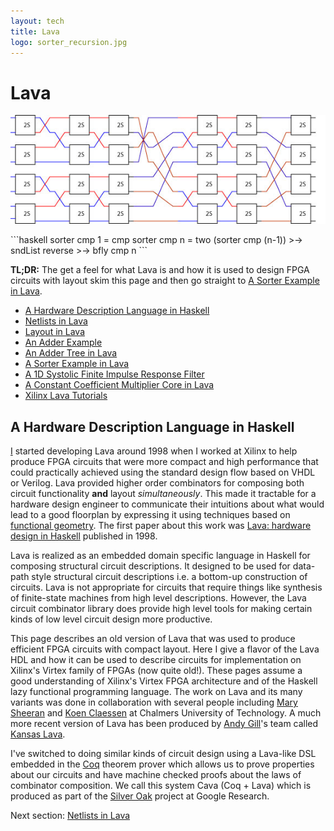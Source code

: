 ```yaml
---
layout: tech
title: Lava
logo: sorter_recursion.jpg
---
```

# Lava

<p> <img src="sorter_recursion.jpg"></p>
```haskell
sorter cmp 1 = cmp 
sorter cmp n = two (sorter cmp (n-1)) >-> 
               sndList reverse >-> bfly cmp n
```

**TL;DR:** The get a feel for what Lava is and how it is used to design FPGA
circuits with layout skim this page and then go straight to [A Sorter Example in Lava](sorter).

* [A Hardware Description Language in Haskell](#a-hardware-sescription-language-in-haskell)
* [Netlists in Lava](netlists)
* [Layout in Lava](layout)
* [An Adder Example](adder)
* [An Adder Tree in Lava](adder_tree)
* [A Sorter Example in Lava](sorter)
* [A 1D Systolic Finite Impulse Response Filter](fir)
* [A Constant Coefficient Multiplier Core in Lava](kcm)
* [Xilinx Lava Tutorials](old_tutorials)

## A Hardware Description Language in Haskell
[I](http://satnam.fpcastle.com) started developing Lava around 1998 when I worked at Xilinx to help produce FPGA circuits that were more compact and high performance that could practically
achieved using the standard design flow based on VHDL or Verilog. Lava provided higher order combinators for composing both circuit functionality **and** layout
*simultaneously*. This made it tractable for a hardware design engineer to communicate their intuitions about what would lead to a good floorplan by expressing
it using techniques based on [functional geometry](https://dl.acm.org/doi/10.1145/800068.802148). The first paper about this work was
[Lava: hardware design in Haskell](https://dl.acm.org/doi/10.1145/289423.289440) published in 1998.

Lava is realized as an embedded domain specific language in Haskell for composing structural circuit descriptions. It designed to be used for data-path style
structural circuit descriptions i.e. a bottom-up construction of circuits. Lava is not appropriate for circuits that require things like synthesis of finite-state machines from
high level descriptions. However, the Lava circuit combinator library does provide high level tools for making certain kinds of low level circuit design more productive.

This page describes an old version of Lava that was used to produce efficient FPGA circuits with compact layout.
Here I give a flavor of the Lava HDL and how it can be used to describe circuits for implementation on Xilinx's Virtex family of FPGAs (now quite old!). These pages assume a good understanding of Xilinx's Virtex FPGA architecture and of the Haskell lazy functional programming language. The work on Lava and its many variants was done in collaboration with several people including
[Mary Sheeran](http://www.cse.chalmers.se/~ms/) and [Koen Claessen](http://www.cse.chalmers.se/~koen/) at Chalmers University of Technology. A much more recent version of Lava has been
produced by [Andy Gill](https://eecs.ku.edu/andy-gill)'s team called [Kansas Lava](https://ku-fpg.github.io/software/kansas-lava).

I've switched to doing similar kinds of circuit design using a Lava-like DSL embedded in the [Coq](https://coq.inria.fr) theorem prover which
allows us to prove properties about our circuits and have machine checked proofs about the laws of combinator composition.
We call this system Cava (Coq + Lava) which is produced as part of the [Silver Oak](https://github.com/project-oak/oak-hardware) project at Google Research.

Next section: [Netlists in Lava](netlists)
